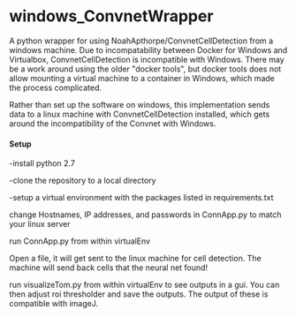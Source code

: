 # windows_ConvnetWrapper
A python wrapper for using NoahApthorpe/ConvnetCellDetection from a windows machine. 
Due to incompatability between Docker for Windows and Virtualbox, ConvnetCellDetection is incompatible with Windows. There may be a work around using the older "docker tools", but docker tools does not allow mounting a virtual machine to a container in Windows, which made the process complicated.

Rather than set up the software on windows, this implementation sends data to a linux machine with ConvnetCellDetection installed, which gets around the incompatibility of the Convnet with Windows.

<h4>Setup</h4>

-install python 2.7

-clone the repository to a local directory

-setup a virtual environment with the packages listed in requirements.txt

change Hostnames, IP addresses, and passwords in ConnApp.py to match your linux server

run ConnApp.py from within virtualEnv

Open a file, it will get sent to the linux machine for cell detection. The machine will send back cells that the neural net found!

run visualizeTom.py from within virtualEnv to see outputs in a gui. You can then adjust roi thresholder and save the outputs. The output of these is compatible with imageJ.
